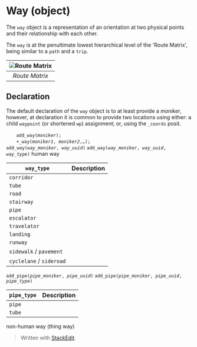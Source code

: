 # Way (object)
The `way` object is a representation of an orientation at two physical points and their relationship with each other. 

The `way` is at the penultimate lowest hierarchical level of the 'Route Matrix', being similar to a `path` and a `trip`.

| ![Route Matrix](/_img/route_matrix.jpeg "Route Matrix") |
| :---: |
| *Route Matrix* |

<a name="declare"></a>
## Declaration
The default declaration of the `way` object is to at least provide a *moniker*, however, at declaration it is common to provide two locations using either: a child `waypoint` (or shortened `wp`) assignment; or, using the `_coords` posit.


&nbsp;&nbsp;&nbsp;&nbsp;&nbsp;&nbsp; `add_way(`*`moniker`*`);`<br>
&nbsp;&nbsp;&nbsp;&nbsp;&nbsp;&nbsp; `+_way(`*`moniker1`*`, `*`moniker2`*`,…);`<br>
`add_way(`*`way_moniker`*`, `*`way_uuid`*`)`
`add_way(`*`way_moniker`*`, `*`way_uuid`*`, `*`way_type`*`)`
human way

| `way_type`  | Description |
|--|--|
| `corridor` |  |
| `tube` |  |
| `road` | |
| `stairway` | |
| `pipe` | |
| `escalator` | |
| `travelator` | |
| `landing` | |
| `runway` | |
| `sidewalk` / `pavement` | |
| `cyclelane` / `sideroad` | |

`add_pipe(`*`pipe_moniker`*`, `*`pipe_uuid`*`)`
`add_pipe(`*`pipe_moniker`*`, `*`pipe_uuid`*`, `*`pipe_type`*`)`

| `pipe_type`  | Description |
|--|--|
| `pipe` |  |
| `tube` | |

non-human way (thing way)
> Written with [StackEdit](https://stackedit.io/).
